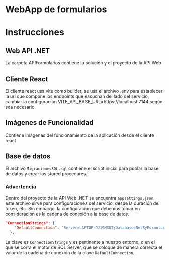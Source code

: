 # WebApp de formularios

# Instrucciones

## Web API .NET

La carpeta APIFormularios contiene la solución y el proyecto de la API Web

## Cliente React

El cliente react usa vite como builder, se usa el archivo .env para establecer la url que compone
los endpoints que escuchan del lado del servicio, cambiar la configuración VITE_API_BASE_URL=https://localhost:7144
según sea necesario

## Imágenes de Funcionalidad

Contiene imágenes del funcionamiento de la aplicación desde el cliente react

## Base de datos

El archivo `MigracionesSQL.sql` contiene el script inicial para poblar la base de datos y crear los stored
procedures.

### Advertencia

Dentro del proyecto de la API Web .NET se encuentra `appsettings.json`, este archivo sirve para configuraciones
del servicio, desde la duración del token, etc. Sin embargo, la configuración que debemos tomar en consideración es
la cadena de conexión a la base de datos.

```json
"ConnectionStrings": {
    "DefaultConnection": "Server=LAPTOP-DJ19MSGT;Database=NetByFormularios;User Id=sa;Password=ba;TrustServerCertificate=True"
  },
```

La clave es `ConnectionStrings` y es pertinente a nuestro entorno, o en el que se corra el motor de SQL Server, que
se coloque de manera correcta el valor de la cadena de conexión de la clave `DefaultConnection`.
